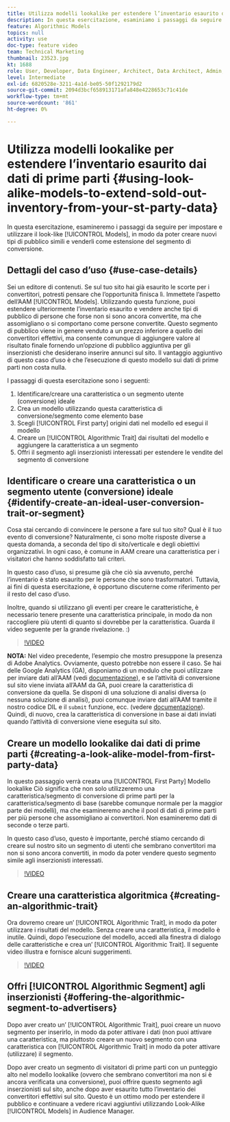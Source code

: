 ```yaml
---
title: Utilizza modelli lookalike per estendere l’inventario esaurito dai dati di prime parti
description: In questa esercitazione, esaminiamo i passaggi da seguire per impostare e utilizzare modelli lookalike, in modo da poter creare nuovi tipi di pubblico e venderli come estensione del segmento di conversione.
feature: Algorithmic Models
topics: null
activity: use
doc-type: feature video
team: Technical Marketing
thumbnail: 23523.jpg
kt: 1688
role: User, Developer, Data Engineer, Architect, Data Architect, Admin, Leader
level: Intermediate
exl-id: 6820528e-3211-4a1d-be05-50f1292179d2
source-git-commit: 2094d3bcf658913171afa848e4228653c71c41de
workflow-type: tm+mt
source-wordcount: '861'
ht-degree: 0%

---
```


# Utilizza modelli lookalike per estendere l’inventario esaurito dai dati di prime parti {#using-look-alike-models-to-extend-sold-out-inventory-from-your-st-party-data}

In questa esercitazione, esamineremo i passaggi da seguire per impostare e utilizzare il look-like [!UICONTROL Models], in modo da poter creare nuovi tipi di pubblico simili e venderli come estensione del segmento di conversione.

## Dettagli del caso d’uso {#use-case-details}

Sei un editore di contenuti. Se sul tuo sito hai già esaurito le scorte per i convertitori, potresti pensare che l’opportunità finisca lì. Immettete l’aspetto dell’AAM [!UICONTROL Models]. Utilizzando questa funzione, puoi estendere ulteriormente l’inventario esaurito e vendere anche tipi di pubblico di persone che forse non si sono ancora convertite, ma che assomigliano o si comportano come persone convertite. Questo segmento di pubblico viene in genere venduto a un prezzo inferiore a quello dei convertitori effettivi, ma consente comunque di aggiungere valore al risultato finale fornendo un’opzione di pubblico aggiuntiva per gli inserzionisti che desiderano inserire annunci sul sito. Il vantaggio aggiuntivo di questo caso d’uso è che l’esecuzione di questo modello sui dati di prime parti non costa nulla.

I passaggi di questa esercitazione sono i seguenti:

1. Identificare/creare una caratteristica o un segmento utente (conversione) ideale
1. Crea un modello utilizzando questa caratteristica di conversione/segmento come elemento base
1. Scegli [!UICONTROL First party] origini dati nel modello ed esegui il modello
1. Creare un [!UICONTROL Algorithmic Trait] dai risultati del modello e aggiungere la caratteristica a un segmento
1. Offri il segmento agli inserzionisti interessati per estendere le vendite del segmento di conversione

## Identificare o creare una caratteristica o un segmento utente (conversione) ideale {#identify-create-an-ideal-user-conversion-trait-or-segment}

Cosa stai cercando di convincere le persone a fare sul tuo sito? Qual è il tuo evento di conversione? Naturalmente, ci sono molte risposte diverse a questa domanda, a seconda del tipo di sito/verticale e degli obiettivi organizzativi. In ogni caso, è comune in AAM creare una caratteristica per i visitatori che hanno soddisfatto tali criteri.

In questo caso d’uso, si presume già che ciò sia avvenuto, perché l’inventario è stato esaurito per le persone che sono trasformatori. Tuttavia, ai fini di questa esercitazione, è opportuno discuterne come riferimento per il resto del caso d’uso.

Inoltre, quando si utilizzano gli eventi per creare le caratteristiche, è necessario tenere presente una caratteristica principale, in modo da non raccogliere più utenti di quanto si dovrebbe per la caratteristica. Guarda il video seguente per la grande rivelazione. :)

>[!VIDEO](https://video.tv.adobe.com/v/23431/?quality=12)

**NOTA:** Nel video precedente, l’esempio che mostro presuppone la presenza di Adobe Analytics. Ovviamente, questo potrebbe non essere il caso. Se hai delle Google Analytics (GA), disponiamo di un modulo che puoi utilizzare per inviare dati all’AAM (vedi [documentazione](https://experienceleague.adobe.com/docs/audience-manager/user-guide/dil-api/dil-overview.html)), e se l’attività di conversione sul sito viene inviata all’AAM da GA, puoi creare la caratteristica di conversione da quella. Se disponi di una soluzione di analisi diversa (o nessuna soluzione di analisi), puoi comunque inviare dati all’AAM tramite il nostro codice DIL e il `submit` funzione, ecc. (vedere [documentazione](https://experienceleague.adobe.com/docs/audience-manager/user-guide/dil-api/dil-modules.html)). Quindi, di nuovo, crea la caratteristica di conversione in base ai dati inviati quando l’attività di conversione viene eseguita sul sito.

## Creare un modello lookalike dai dati di prime parti {#creating-a-look-alike-model-from-first-party-data}

In questo passaggio verrà creata una [!UICONTROL First Party] Modello lookalike Ciò significa che non solo utilizzeremo una caratteristica/segmento di conversione di prime parti per la caratteristica/segmento di base (sarebbe comunque normale per la maggior parte dei modelli), ma che esamineremo anche il pool di dati di prime parti per più persone che assomigliano ai convertitori. Non esamineremo dati di seconde o terze parti.

In questo caso d’uso, questo è importante, perché stiamo cercando di creare sul nostro sito un segmento di utenti che sembrano convertitori ma non si sono ancora convertiti, in modo da poter vendere questo segmento simile agli inserzionisti interessati.

>[!VIDEO](https://video.tv.adobe.com/v/23504/?quality-12)

## Creare una caratteristica algoritmica {#creating-an-algorithmic-trait}

Ora dovremo creare un’ [!UICONTROL Algorithmic Trait], in modo da poter utilizzare i risultati del modello. Senza creare una caratteristica, il modello è inutile. Quindi, dopo l’esecuzione del modello, accedi alla finestra di dialogo delle caratteristiche e crea un’ [!UICONTROL Algorithmic Trait]. Il seguente video illustra e fornisce alcuni suggerimenti.

>[!VIDEO](https://video.tv.adobe.com/v/23523/?quality=12)

## Offri [!UICONTROL Algorithmic Segment] agli inserzionisti {#offering-the-algorithmic-segment-to-advertisers}

Dopo aver creato un’ [!UICONTROL Algorithmic Trait], puoi creare un nuovo segmento per inserirlo, in modo da poter attivare i dati (non puoi attivare una caratteristica, ma piuttosto creare un nuovo segmento con una caratteristica con [!UICONTROL Algorithmic Trait] in modo da poter attivare (utilizzare) il segmento.

Dopo aver creato un segmento di visitatori di prime parti con un punteggio alto nel modello lookalike (ovvero che sembrano convertitori ma non si è ancora verificata una conversione), puoi offrire questo segmento agli inserzionisti sul sito, anche dopo aver esaurito tutto l’inventario dei convertitori effettivi sul sito. Questo è un ottimo modo per estendere il pubblico e continuare a vedere ricavi aggiuntivi utilizzando Look-Alike [!UICONTROL Models] in Audience Manager.
